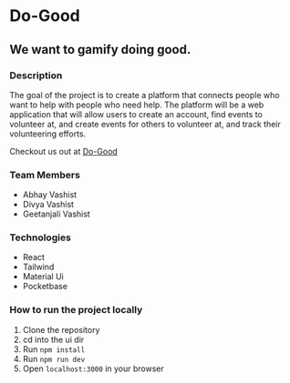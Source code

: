 # Do-Good

## We want to gamify doing good.

### Description

The goal of the project is to create a platform that connects people who want to help with people who need help. The platform will be a web application that will allow users to create an account, find events to volunteer at, and create events for others to volunteer at, and track their volunteering efforts. 


Checkout us out at [Do-Good](https://avashist1998.github.io/do-good/#/login)

### Team Members

- Abhay Vashist
- Divya Vashist
- Geetanjali Vashist

### Technologies

- React
- Tailwind
- Material Ui
- Pocketbase


### How to run the project locally

1. Clone the repository
2. cd into the ui dir
3. Run `npm install`
4. Run `npm run dev`
5. Open `localhost:3000` in your browser
